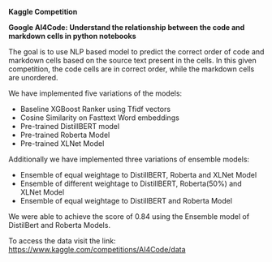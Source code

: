**Kaggle Competition**

**Google AI4Code: Understand the relationship between the code and markdown cells in python notebooks**

The goal is to use NLP based model to predict the correct order of code and markdown cells based on the source text present in the cells.
In this given competition, the code cells are in correct order, while the markdown cells are unordered. 

We have implemented five variations of the models:
- Baseline XGBoost Ranker using Tfidf vectors
- Cosine Similarity on Fasttext Word embeddings 
- Pre-trained DistillBERT model
- Pre-trained Roberta Model
- Pre-trained XLNet Model

Additionally we have implemented three variations of ensemble models:
- Ensemble of equal weightage to DistillBERT, Roberta and XLNet Model
- Ensemble of different weightage to DistillBERT, Roberta(50%) and XLNet Model
- Ensemble of equal weightage to DistillBERT and Roberta Model

We were able to achieve the score of 0.84 using the Ensemble model of DistilBert and Roberta Models.

To access the data visit the link: https://www.kaggle.com/competitions/AI4Code/data
